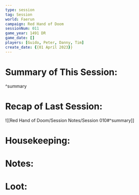 ```yaml
---
type: session
tag: Session
world: Faerun
campaign: Red Hand of Doom
sessionNum: 011
game_year: 1491 DR
game_date: []
players: [Guido, Peter, Danny, Tim]
create_date: {{01 April 2023}}
---
```




# Summary of This Session:

^summary

# Recap of Last Session:
![[Red Hand of Doom/Session Notes/Session 010#^summary]]

# Housekeeping:

# Notes:

# Loot:
